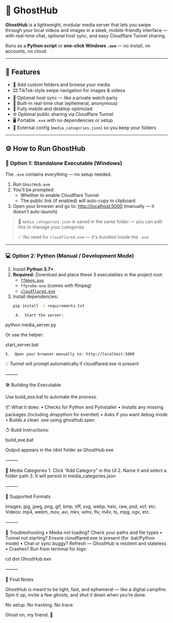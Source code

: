 # 👻 GhostHub

**GhostHub** is a lightweight, modular media server that lets you swipe through your local videos and images in a sleek, mobile-friendly interface — with real-time chat, optional host sync, and easy Cloudflare Tunnel sharing.

Runs as a **Python script** or **one-click Windows `.exe`** — no install, no accounts, no cloud.

---

## 🚀 Features

- 📁 Add custom folders and browse your media
- 🎞️ TikTok-style swipe navigation for images & videos
- 🔁 Optional host sync — like a private watch party
- 💬 Built-in real-time chat (ephemeral, anonymous)
- 📱 Fully mobile and desktop optimized
- 🌐 Optional public sharing via Cloudflare Tunnel
- 🖥️ Portable `.exe` with no dependencies or setup
- 💾 External config (`media_categories.json`) so you keep your folders

---

## ⚙️ How to Run GhostHub

### 🔧 Option 1: Standalone Executable (Windows)

The `.exe` contains everything — no setup needed.

1. Run `GhostHub.exe`
2. You'll be prompted:
   - Whether to enable Cloudflare Tunnel
   - The public link (if enabled) will auto-copy to clipboard
3. Open your browser and go to: [http://localhost:5000](http://localhost:5000) (manually — it doesn’t auto-launch)

> 📌 `media_categories.json` is saved in the same folder — you can edit this to manage your categories.
>
> ✅ No need for `cloudflared.exe` — it's bundled inside the `.exe`

---

### 💻 Option 2: Python (Manual / Development Mode)

1. Install **Python 3.7+**
2. **Required:** Download and place these 3 executables in the project root:
   - [`ffmpeg.exe`](https://ffmpeg.org/download.html)
   - `ffprobe.exe` (comes with ffmpeg)
   - [`cloudflared.exe`](https://developers.cloudflare.com/cloudflare-one/connections/connect-apps/install-and-setup/installation)
3. Install dependencies:
   ```bash
   pip install -r requirements.txt

	4.	Start the server:

python media_server.py

Or use the helper:

start_server.bat


	5.	Open your browser manually to: http://localhost:5000

💡 Tunnel will prompt automatically if cloudflared.exe is present

⸻

🛠️ Building the Executable

Use build_exe.bat to automate the process.

📦 What it does:
	•	Checks for Python and PyInstaller
	•	Installs any missing packages (including dnspython for eventlet)
	•	Asks if you want debug mode
	•	Builds a clean .exe using ghosthub.spec

↺ Build Instructions:

build_exe.bat

Output appears in the /dist folder as GhostHub.exe

⸻

📁 Media Categories
	1.	Click “Add Category” in the UI
	2.	Name it and select a folder path
	3.	It will persist in media_categories.json

⸻

🎥 Supported Formats

Images: jpg, jpeg, png, gif, bmp, tiff, svg, webp, heic, raw, psd, xcf, etc.
Videos: mp4, webm, mov, avi, mkv, wmv, flv, m4v, ts, mpg, ogv, etc.

⸻

🧪 Troubleshooting
	•	Media not loading? Check your paths and file types
	•	Tunnel not starting? Ensure cloudflared.exe is present (for .bat/Python mode)
	•	Chat or sync buggy? Refresh — GhostHub is resilient and stateless
	•	Crashes? Run from terminal for logs:

cd dist
GhostHub.exe



⸻

💬 Final Notes

GhostHub is meant to be light, fast, and ephemeral — like a digital campfire. Spin it up, invite a few ghosts, and shut it down when you’re done.

No setup. No tracking. No trace.

Ghost on, my friend. 👻